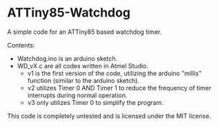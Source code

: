 # ATTiny85-Watchdog
A simple code for an ATTiny85 based watchdog timer.

Contents:
<ul>
<li>Watchdog.ino is an arduino sketch.

<li>WD_vX.c are all codes written in Atmel Studio.
<ul>
<li>v1 is the first version of the code, utilizing the arduino "millis" function (similar to the arduino sketch).
<li>v2 utilizes Timer 0 AND Timer 1 to reduce the frequency of timer interrupts during normal operation.
<li>v3 only utilizes Timer 0 to simplify the program.
</ul>
</ul>
This code is completely untested and is licensed under the MIT license.
